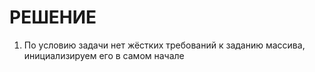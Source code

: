 # __РЕШЕНИЕ__
1. По условию задачи нет жёстких требований к заданию массива, инициализируем его в самом начале
